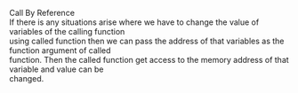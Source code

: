 Call By Reference <br>
If there is any situations arise where we have to change the value of variables of the calling function<br>
using called function then we can pass the address of that variables as the function argument of called<br>
function. Then the called function get access to the memory address of that variable and value can be <br>
changed.